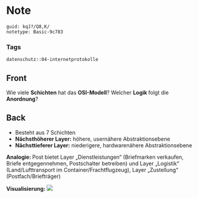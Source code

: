 # Note
```
guid: kqJ?/Q8,K/
notetype: Basic-9c783
```

### Tags
```
datenschutz::04-internetprotokolle
```

## Front
Wie viele <b>Schichten</b> hat das <b>OSI-Modell</b>? Welcher <b>Logik </b>folgt die <b>Anordnung</b>?

## Back
<ul><li>Besteht aus 7 Schichten</li><li><b>Nächsthöherer Layer:</b> höhere, usernähere Abstraktionsebene</li><li><b>Nächsttieferer Layer:</b> niederigere, hardwarenähere Abstraktionsebene</li></ul><b>Analogie:
</b>Post bietet Layer „Dienstleistungen“ (Briefmarken verkaufen, Briefe entgegennehmen, Postschalter betreiben) und Layer „Logistik“ (Land/Lufttransport im Container/Frachtflugzeug), Layer „Zustellung“ (Postfach/Briefträger)<b>

Visualisierung:</b>
<img src="paste-9ce86eda42c1da62348b7e12f864fb44c0beda51.jpg">
